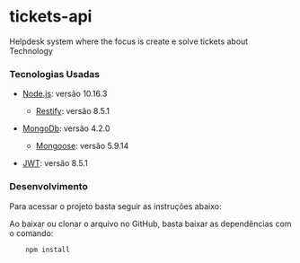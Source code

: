 # tickets-api
Helpdesk system where the focus is create e solve tickets about Technology


### Tecnologias Usadas

* [Node.js](https://nodejs.org/en/): versão 10.16.3
    * [Restify](http://restify.com/): versão 8.5.1

* [MongoDb](https://www.mongodb.com/): versão 4.2.0
    * [Mongoose](https://mongoosejs.com/): versão 5.9.14

* [JWT](https://jwt.io/): versão 8.5.1

### Desenvolvimento

Para acessar o projeto basta seguir as instruções abaixo: 

Ao baixar ou clonar o arquivo no GitHub, basta baixar as dependências com o comando:
```sh
    npm install
```